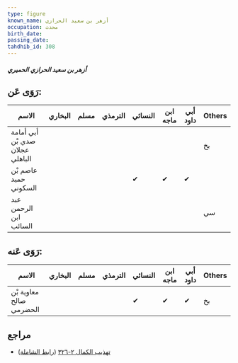 ```yaml
---
type: figure
known_name: أزهر بن سعيد الحرازي
occupation: محدث
birth_date:
passing_date:
tahdhib_id: 308
---
```

##### أزهر بن سعيد الحرازي الحميري

## رَوَى عَن:
| الاسم                           | البخاري | مسلم | الترمذي | النسائي | ابن ماجه | أبي داود | Others |
| ------------------------------- | ------- | ---- | ------- | ------- | -------- | -------- | ------ |
| أبي أمامة صدي بْن عجلان الباهلي |         |      |         |         |          |          | بخ     |
| عاصم بْن حميد السكوني           |         |      |         | ✔       | ✔        | ✔        |        |
| عبد الرحمن ابن السائب           |         |      |         |         |          |          | سي     |
## رَوَى عَنه:
| الاسم                   | البخاري | مسلم | الترمذي | النسائي | ابن ماجه | أبي داود | Others |
| ----------------------- | ------- | ---- | ------- | ------- | -------- | -------- | ------ |
| معاوية بْن صالح الحضرمي |         |      |         | ✔       | ✔        | ✔        | بخ     |
## مراجع
- [تهذيب الكمال ٢-٣٢٦](obsidian://open?vault=Tahdhib-al-Kamal&file=Figures/٣٠٨-أزهر%20بن%20سعيد%20الحرازي%20الحميري) ([رابط الشاملة](https://shamela.ws/book/3722/807))